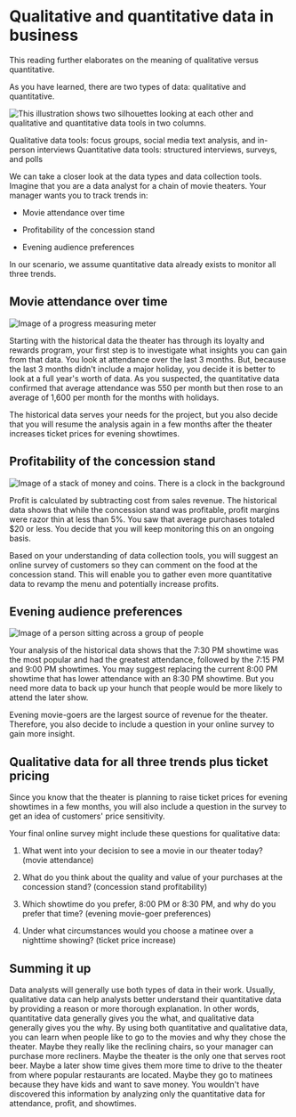 Qualitative and quantitative data in business
=============================================

T​his reading further elaborates on the meaning of qualitative versus quantitative.

As you have learned, there are two types of data: qualitative and quantitative. 

![This illustration shows two silhouettes looking at each other and qualitative and quantitative data tools in two columns.](https://d3c33hcgiwev3.cloudfront.net/imageAssetProxy.v1/kcoM3jvKRwaKDN47ypcGEg_0e94cc13f6c148479406a8b1021c6cea_DA_C2M2L2R2.png?expiry=1641772800000&hmac=qqO7ilhxbB0xI8-VAKTV1Jts-oUkCV0hVSrhYH8ZX0s)

Qualitative data tools: focus groups, social media text analysis, and in-person interviews Quantitative data tools: structured interviews, surveys, and polls

We can take a closer look at the data types and data collection tools. Imagine that you are a data analyst for a chain of movie theaters. Your manager wants you to track trends in:

-   Movie attendance over time

-   Profitability of the concession stand

-   Evening audience preferences 

In our scenario, we assume quantitative data already exists to monitor all three trends. 

Movie attendance over time
--------------------------

![Image of a progress measuring meter](https://d3c33hcgiwev3.cloudfront.net/imageAssetProxy.v1/VwuyBrzaTfWLsga82v31Ag_6ec15535b60143fa971f76608274666e_Screen-Shot-2021-03-04-at-3.57.12-PM.png?expiry=1641772800000&hmac=HOowa98Kmht68Vp6pEy4r44wP408aQ-OZgpmYxa9BgM)

Starting with the historical data the theater has through its loyalty and rewards program, your first step is to investigate what insights you can gain from that data. You look at attendance over the last 3 months. But, because the last 3 months didn't include a major holiday, you decide it is better to look at a full year's worth of data. As you suspected, the quantitative data confirmed that average attendance was 550 per month but then rose to an average of 1,600 per month for the months with holidays. 

The historical data serves your needs for the project, but you also decide that you will resume the analysis again in a few months after the theater increases ticket prices for evening showtimes. 

Profitability of the concession stand
-------------------------------------

![Image of a stack of money and coins. There is a clock in the background](https://d3c33hcgiwev3.cloudfront.net/imageAssetProxy.v1/l-QlW2YhQsikJVtmIcLI8g_c1741a550c9c419bb884e7e1dfd7973c_Screen-Shot-2021-03-04-at-3.46.29-PM.png?expiry=1641772800000&hmac=T8Zp7mlYI8z_0RrwS_aVq_pa0GSInJCz4QyJG7r2dcI)

Profit is calculated by subtracting cost from sales revenue. The historical data shows that while the concession stand was profitable, profit margins were razor thin at less than 5%. You saw that average purchases totaled $20 or less. You decide that you will keep monitoring this on an ongoing basis. 

Based on your understanding of data collection tools, you will suggest an online survey of customers so they can comment on the food at the concession stand. This will enable you to gather even more quantitative data to revamp the menu and potentially increase profits. 

Evening audience preferences
----------------------------

![Image of a person sitting across a group of people](https://d3c33hcgiwev3.cloudfront.net/imageAssetProxy.v1/8lCwkGgsQCuQsJBoLMArrQ_871da55f6ee14fe0b5c6a7ca0f5134fa_Screen-Shot-2021-03-04-at-3.48.27-PM.png?expiry=1641772800000&hmac=Zs7r48rS0coJfl0w-uvXgv-5NljwOBIx8ILUZxglodw)

Your analysis of the historical data shows that the 7:30 PM showtime was the most popular and had the greatest attendance, followed by the 7:15 PM and 9:00 PM showtimes. You may suggest replacing the current 8:00 PM showtime that has lower attendance with an 8:30 PM showtime. But you need more data to back up your hunch that people would be more likely to attend the later show.

Evening movie-goers are the largest source of revenue for the theater. Therefore, you also decide to include a question in your online survey to gain more insight. 

Qualitative data for all three trends plus ticket pricing
---------------------------------------------------------

Since you know that the theater is planning to raise ticket prices for evening showtimes in a few months, you will also include a question in the survey to get an idea of customers' price sensitivity. 

Your final online survey might include these questions for qualitative data:

1.  What went into your decision to see a movie in our theater today? (movie attendance)

2.  What do you think about the quality and value of your purchases at the concession stand? (concession stand profitability)

3.  Which showtime do you prefer, 8:00 PM or 8:30 PM, and why do you prefer that time? (evening movie-goer preferences)

4.  Under what circumstances would you choose a matinee over a nighttime showing? (ticket price increase)

Summing it up
-------------

Data analysts will generally use both types of data in their work. Usually, qualitative data can help analysts better understand their quantitative data by providing a reason or more thorough explanation. In other words, quantitative data generally gives you the what, and qualitative data generally gives you the why. By using both quantitative and qualitative data, you can learn when people like to go to the movies and why they chose the theater. Maybe they really like the reclining chairs, so your manager can purchase more recliners. Maybe the theater is the only one that serves root beer. Maybe a later show time gives them more time to drive to the theater from where popular restaurants are located. Maybe they go to matinees because they have kids and want to save money. You wouldn't have discovered this information by analyzing only the quantitative data for attendance, profit, and showtimes.